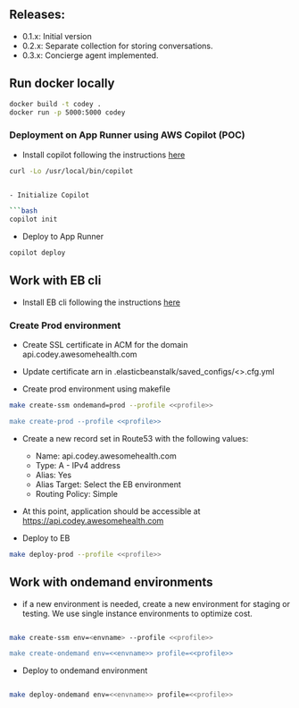 ## Releases:
- 0.1.x: Initial version
- 0.2.x: Separate collection for storing conversations.
- 0.3.x: Concierge agent implemented.

## Run docker locally

```bash
docker build -t codey .
docker run -p 5000:5000 codey
```

### Deployment on App Runner using AWS Copilot (POC)

- Install copilot following the instructions [here](https://aws.github.io/copilot-cli/docs/getting-started/install/)

```bash
curl -Lo /usr/local/bin/copilot


- Initialize Copilot

```bash
copilot init
```

- Deploy to App Runner

```bash
copilot deploy
```

## Work with EB cli

- Install EB cli following the
  instructions [here](https://docs.aws.amazon.com/elasticbeanstalk/latest/dg/eb-cli3-install.html)

### Create Prod environment

- Create SSL certificate in ACM for the domain api.codey.awesomehealth.com
- Update certificate arn in .elasticbeanstalk/saved_configs/<<env>>.cfg.yml

- Create prod environment using makefile

```bash
make create-ssm ondemand=prod --profile <<profile>>

make create-prod --profile <<profile>>
```

- Create a new record set in Route53 with the following values:
    - Name: api.codey.awesomehealth.com
    - Type: A - IPv4 address
    - Alias: Yes
    - Alias Target: Select the EB environment
    - Routing Policy: Simple

- At this point, application should be accessible at https://api.codey.awesomehealth.com

- Deploy to EB

```bash
make deploy-prod --profile <<profile>>
```

## Work with ondemand environments

- if a new environment is needed, create a new environment for staging or testing. We use single instance environments
  to optimize cost.

```bash

make create-ssm env=<envname> --profile <<profile>>

make create-ondemand env=<<envname>> profile=<<profile>>
```

- Deploy to ondemand environment

```bash

make deploy-ondemand env=<<envname>> profile=<<profile>>
```

